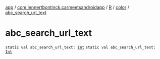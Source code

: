 [app](../../../index.md) / [com.lennertbontinck.carmeetsandroidapp](../../index.md) / [R](../index.md) / [color](index.md) / [abc_search_url_text](./abc_search_url_text.md)

# abc_search_url_text

`static val abc_search_url_text: `[`Int`](https://kotlinlang.org/api/latest/jvm/stdlib/kotlin/-int/index.html)
`static val abc_search_url_text: `[`Int`](https://kotlinlang.org/api/latest/jvm/stdlib/kotlin/-int/index.html)